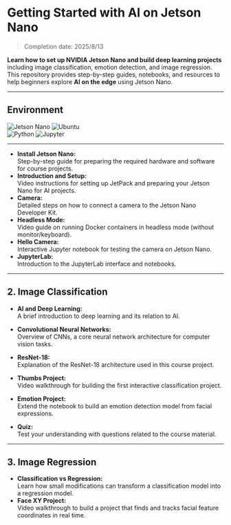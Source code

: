 # Getting Started with AI on Jetson Nano
> Completion date: 2025/8/13

**Learn how to set up NVIDIA Jetson Nano and build deep learning projects** including image classification, emotion detection, and image regression.  
This repository provides step-by-step guides, notebooks, and resources to help beginners explore **AI on the edge** using Jetson Nano.  

---

## Environment
![Jetson Nano](https://img.shields.io/badge/NVIDIA-Jetson%20Nano-green?logo=nvidia)  ![Ubuntu](https://img.shields.io/badge/OS-Ubuntu-orange?logo=ubuntu)  
![Python](https://img.shields.io/badge/Python-3.x-blue?logo=python)  ![Jupyter](https://img.shields.io/badge/Jupyter-Notebook-orange?logo=jupyter)  

---
- **Install Jetson Nano:**  
  Step-by-step guide for preparing the required hardware and software for course projects.  
- **Introduction and Setup:**  
  Video instructions for setting up JetPack and preparing your Jetson Nano for AI projects.  
- **Camera:**  
  Detailed steps on how to connect a camera to the Jetson Nano Developer Kit.  
- **Headless Mode:**  
  Video guide on running Docker containers in headless mode (without monitor/keyboard).  
- **Hello Camera:**  
  Interactive Jupyter notebook for testing the camera on Jetson Nano.  
- **JupyterLab:**  
  Introduction to the JupyterLab interface and notebooks.  

---

## 2. Image Classification 
- **AI and Deep Learning:**  
  A brief introduction to deep learning and its relation to AI.  
- **Convolutional Neural Networks:**  
  Overview of CNNs, a core neural network architecture for computer vision tasks.  
- **ResNet-18:**  
  Explanation of the ResNet-18 architecture used in this course project.  
- **Thumbs Project:**  
  Video walkthrough for building the first interactive classification project.  
- **Emotion Project:**  
  Extend the notebook to build an emotion detection model from facial expressions.  

- **Quiz:**  
  Test your understanding with questions related to the course material.  

---

## 3. Image Regression
- **Classification vs Regression:**  
  Learn how small modifications can transform a classification model into a regression model.  
- **Face XY Project:**  
  Video walkthrough to build a project that finds and tracks facial feature coordinates in real time.  

